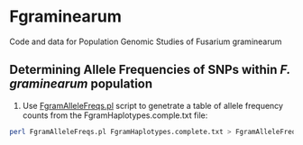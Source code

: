 # Fgraminearum
Code and data for Population Genomic Studies of Fusarium graminearum

## Determining Allele Frequencies of SNPs within _F. graminearum_ population
1. Use [FgramAlleleFreqs.pl](/scripts/FgramAlleleFreqs.pl) script to genetrate a table of allele frequency counts from the FgramHaplotypes.comple.txt file:
```bash
perl FgramAlleleFreqs.pl FgramHaplotypes.complete.txt > FgramAlleleFreqs.txt
```

